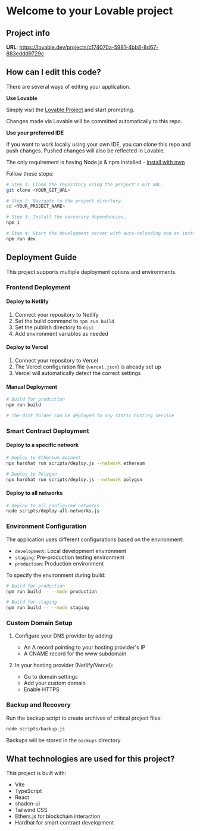 
# Welcome to your Lovable project

## Project info

**URL**: https://lovable.dev/projects/c174070a-5981-4bb8-8d67-883eddd9729c

## How can I edit this code?

There are several ways of editing your application.

**Use Lovable**

Simply visit the [Lovable Project](https://lovable.dev/projects/c174070a-5981-4bb8-8d67-883eddd9729c) and start prompting.

Changes made via Lovable will be committed automatically to this repo.

**Use your preferred IDE**

If you want to work locally using your own IDE, you can clone this repo and push changes. Pushed changes will also be reflected in Lovable.

The only requirement is having Node.js & npm installed - [install with nvm](https://github.com/nvm-sh/nvm#installing-and-updating)

Follow these steps:

```sh
# Step 1: Clone the repository using the project's Git URL.
git clone <YOUR_GIT_URL>

# Step 2: Navigate to the project directory.
cd <YOUR_PROJECT_NAME>

# Step 3: Install the necessary dependencies.
npm i

# Step 4: Start the development server with auto-reloading and an instant preview.
npm run dev
```

## Deployment Guide

This project supports multiple deployment options and environments.

### Frontend Deployment

#### Deploy to Netlify

1. Connect your repository to Netlify
2. Set the build command to `npm run build`
3. Set the publish directory to `dist`
4. Add environment variables as needed

#### Deploy to Vercel

1. Connect your repository to Vercel
2. The Vercel configuration file (`vercel.json`) is already set up
3. Vercel will automatically detect the correct settings

#### Manual Deployment

```sh
# Build for production
npm run build

# The dist folder can be deployed to any static hosting service
```

### Smart Contract Deployment

#### Deploy to a specific network

```sh
# Deploy to Ethereum mainnet
npx hardhat run scripts/deploy.js --network ethereum

# Deploy to Polygon
npx hardhat run scripts/deploy.js --network polygon
```

#### Deploy to all networks

```sh
# Deploy to all configured networks
node scripts/deploy-all-networks.js
```

### Environment Configuration

The application uses different configurations based on the environment:

- `development`: Local development environment
- `staging`: Pre-production testing environment
- `production`: Production environment

To specify the environment during build:

```sh
# Build for production
npm run build -- --mode production

# Build for staging
npm run build -- --mode staging
```

### Custom Domain Setup

1. Configure your DNS provider by adding:
   - An A record pointing to your hosting provider's IP
   - A CNAME record for the www subdomain

2. In your hosting provider (Netlify/Vercel):
   - Go to domain settings
   - Add your custom domain
   - Enable HTTPS

### Backup and Recovery

Run the backup script to create archives of critical project files:

```sh
node scripts/backup.js
```

Backups will be stored in the `backups` directory.

## What technologies are used for this project?

This project is built with:

- Vite
- TypeScript
- React
- shadcn-ui
- Tailwind CSS
- Ethers.js for blockchain interaction
- Hardhat for smart contract development
